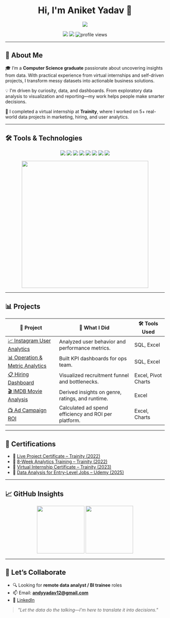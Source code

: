 <h1 align="center">Hi, I'm Aniket Yadav 👋</h1>
<p align="center">
  <img src="https://readme-typing-svg.herokuapp.com?lines=Data+Analyst+%7C+SQL+%7C+Power+BI+%7C+Excel;Always+learning+%F0%9F%92%AD;Let's+turn+data+into+decisions!&center=true&width=500&height=40" />
</p>

<p align="center">
  <a href="mailto:andyyadav12@gmail.com"><img src="https://img.shields.io/badge/Gmail-D14836?style=flat&logo=gmail&logoColor=white"/></a>
  <a href="https://www.linkedin.com/in/aniket-yadav-/"><img src="https://img.shields.io/badge/LinkedIn-blue?style=flat&logo=linkedin&logoColor=white"/></a>
  <img src="https://komarev.com/ghpvc/?username=aniketyadav1208&style=flat&color=blue" alt="profile views"/>
</p>

---

## 💼 About Me

🎓 I’m a **Computer Science graduate** passionate about uncovering insights from data. With practical experience from virtual internships and self-driven projects, I transform messy datasets into actionable business solutions.

💡 I'm driven by curiosity, data, and dashboards. From exploratory data analysis to visualization and reporting—my work helps people make smarter decisions.

🧠 I completed a virtual internship at **Trainity**, where I worked on 5+ real-world data projects in marketing, hiring, and user analytics.

---

## 🛠️ Tools & Technologies
<p align="center">
  <img src="https://img.shields.io/badge/SQL-%2300f?style=for-the-badge&logo=mysql&logoColor=white"/>
  <img src="https://img.shields.io/badge/Excel-%23217346?style=for-the-badge&logo=microsoft-excel&logoColor=white"/>
  <img src="https://img.shields.io/badge/Power_BI-%23F2C811?style=for-the-badge&logo=powerbi&logoColor=black"/>
  <img src="https://img.shields.io/badge/Looker_Studio-%230072C6?style=for-the-badge&logo=googleanalytics&logoColor=white"/>
  <img src="https://img.shields.io/badge/Python-%2314354C?style=for-the-badge&logo=python&logoColor=white"/>
  <img src="https://img.shields.io/badge/NumPy-%23013243?style=for-the-badge&logo=numpy&logoColor=white"/>
  <img src="https://img.shields.io/badge/Pandas-%23150458?style=for-the-badge&logo=pandas&logoColor=white"/>
  <img src="https://img.shields.io/badge/Seaborn-%235566AA?style=for-the-badge&logoColor=white"/>
</p>

<p align="center">
  <img src="https://user-images.githubusercontent.com/89788158/188346531-e2a3a7f1-f60c-4be6-88d6-59be5833e2cd.gif" width="400"/>
</p>

---

## 📊 Projects

| 📌 Project | 🧠 What I Did | 🛠️ Tools Used |
|-----------|---------------|----------------|
| [📈 Instagram User Analytics](https://docs.google.com/presentation/d/1AWaDyLzmpnATcp0JwRFXljpHR_w-42k_/edit?usp=drive_link) | Analyzed user behavior and performance metrics. | SQL, Excel |
| [📊 Operation & Metric Analytics](https://docs.google.com/presentation/d/125Md5U1q_3kQtRHzhhn1DusccPc9mLkw/edit?usp=drive_link) | Built KPI dashboards for ops team. | SQL, Excel |
| [📋 Hiring Dashboard](https://docs.google.com/presentation/d/1O0KVLrNFqhY4pjQpddHvD5SvfjDGu92k/edit?usp=drive_link) | Visualized recruitment funnel and bottlenecks. | Excel, Pivot Charts |
| [🎬 IMDB Movie Analysis](https://docs.google.com/presentation/d/1Y-cSE2R4G9Y-wrigD_rwK3Qh3AZMMuHM/edit?usp=drive_link) | Derived insights on genre, ratings, and runtime. | Excel |
| [📺 Ad Campaign ROI](https://docs.google.com/presentation/d/1g8_-VbOJQ2eOhkLUHJ1OeqpxuS23pinE/edit?usp=drive_link) | Calculated ad spend efficiency and ROI per platform. | Excel, Charts |

---

## 📜 Certifications

- 🏅 [Live Project Certificate – Trainity (2022)](https://drive.google.com/file/d/1TWI5N0Gxvkqcl0gThlMj9ydioDJyR2UE/view?usp=drive_link)
- 🏅 [8-Week Analytics Training – Trainity (2022)](https://drive.google.com/file/d/1l0XXmxkaKCrzEtacPrtA186qoeF_j3Kq/view?usp=drive_link)
- 🏅 [Virtual Internship Certificate – Trainity (2023)](https://drive.google.com/file/d/1cFkNeGjUXee0olwkvl29s9WYl9V5fr-1/view?usp=drive_link)
- 🏅 [Data Analysis for Entry-Level Jobs – Udemy (2025)](https://drive.google.com/file/d/18K0ItTMsnqZkpv3yNo3DzsKgjMOP_BGB/view?usp=sharing)

---

## 📈 GitHub Insights
<p align="center">
  <img src="https://github-readme-stats.vercel.app/api?username=aniketyadav1208&show_icons=true&theme=tokyonight&count_private=true" height="150"/>
  <img src="https://github-readme-stats.vercel.app/api/top-langs/?username=aniketyadav1208&layout=compact&theme=tokyonight" height="150"/>
</p>

---

## 🤝 Let’s Collaborate

- 🔍 Looking for **remote data analyst / BI trainee** roles
- 📫 Email: **andyyadav12@gmail.com**
- 🔗 [LinkedIn](https://www.linkedin.com/in/aniket-yadav-/)

> _"Let the data do the talking—I'm here to translate it into decisions."_
